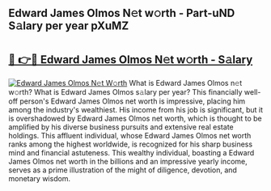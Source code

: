 ## Edward James Olmos N𝚎t w𝚘rth - Part-uND S𝚊lary per year pXuMZ

# <h2><a href="http://gc3e1fd.nevu.top/?p=Edward+James+Olmos">🔗 👉🔴 Edward James Olmos N𝚎t w𝚘rth - S𝚊lary</a></h2>

[![Edward James Olmos N𝚎t W𝚘rth](https://i.imgur.com/Oavwk0R.jpeg)](http://gc3e1fd.nevu.top/?p=Edward+James+Olmos)
What is Edward James Olmos n𝚎t w𝚘rth? What is Edward James Olmos s𝚊lary per year?
This financially well-off person's Edward James Olmos net worth is impressive, placing him among the industry's wealthiest. His income from his job is significant, but it is overshadowed by Edward James Olmos net worth, which is thought to be amplified by his diverse business pursuits and extensive real estate holdings. This affluent individual, whose Edward James Olmos net worth ranks among the highest worldwide, is recognized for his sharp business mind and financial astuteness. This wealthy individual, boasting a Edward James Olmos net worth in the billions and an impressive yearly income, serves as a prime illustration of the might of diligence, devotion, and monetary wisdom.
